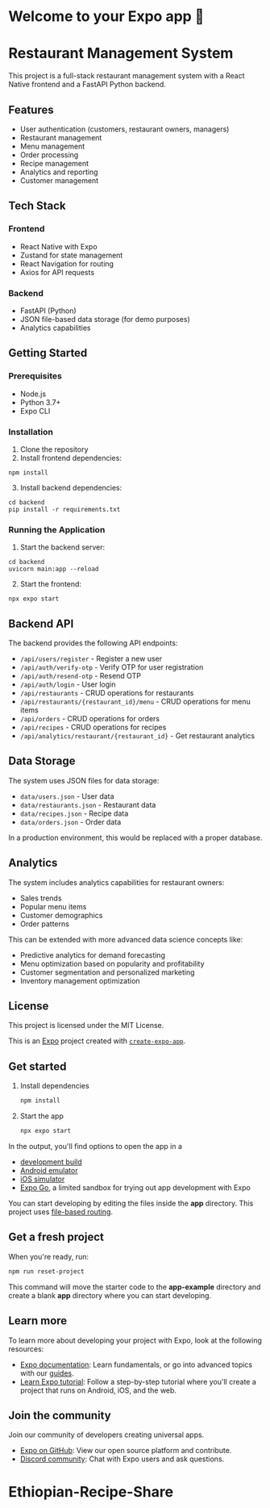 # Welcome to your Expo app 👋

# Restaurant Management System

This project is a full-stack restaurant management system with a React Native frontend and a FastAPI Python backend.

## Features

- User authentication (customers, restaurant owners, managers)
- Restaurant management
- Menu management
- Order processing
- Recipe management
- Analytics and reporting
- Customer management

## Tech Stack

### Frontend
- React Native with Expo
- Zustand for state management
- React Navigation for routing
- Axios for API requests

### Backend
- FastAPI (Python)
- JSON file-based data storage (for demo purposes)
- Analytics capabilities

## Getting Started

### Prerequisites
- Node.js
- Python 3.7+
- Expo CLI

### Installation

1. Clone the repository
2. Install frontend dependencies:
```
npm install
```

3. Install backend dependencies:
```
cd backend
pip install -r requirements.txt
```

### Running the Application

1. Start the backend server:
```
cd backend
uvicorn main:app --reload
```

2. Start the frontend:
```
npx expo start
```

## Backend API

The backend provides the following API endpoints:

- `/api/users/register` - Register a new user
- `/api/auth/verify-otp` - Verify OTP for user registration
- `/api/auth/resend-otp` - Resend OTP
- `/api/auth/login` - User login
- `/api/restaurants` - CRUD operations for restaurants
- `/api/restaurants/{restaurant_id}/menu` - CRUD operations for menu items
- `/api/orders` - CRUD operations for orders
- `/api/recipes` - CRUD operations for recipes
- `/api/analytics/restaurant/{restaurant_id}` - Get restaurant analytics

## Data Storage

The system uses JSON files for data storage:

- `data/users.json` - User data
- `data/restaurants.json` - Restaurant data
- `data/recipes.json` - Recipe data
- `data/orders.json` - Order data

In a production environment, this would be replaced with a proper database.

## Analytics

The system includes analytics capabilities for restaurant owners:

- Sales trends
- Popular menu items
- Customer demographics
- Order patterns

This can be extended with more advanced data science concepts like:

- Predictive analytics for demand forecasting
- Menu optimization based on popularity and profitability
- Customer segmentation and personalized marketing
- Inventory management optimization

## License

This project is licensed under the MIT License.

This is an [Expo](https://expo.dev) project created with [`create-expo-app`](https://www.npmjs.com/package/create-expo-app).

## Get started

1. Install dependencies

   ```bash
   npm install
   ```

2. Start the app

   ```bash
   npx expo start
   ```

In the output, you'll find options to open the app in a

- [development build](https://docs.expo.dev/develop/development-builds/introduction/)
- [Android emulator](https://docs.expo.dev/workflow/android-studio-emulator/)
- [iOS simulator](https://docs.expo.dev/workflow/ios-simulator/)
- [Expo Go](https://expo.dev/go), a limited sandbox for trying out app development with Expo

You can start developing by editing the files inside the **app** directory. This project uses [file-based routing](https://docs.expo.dev/router/introduction).

## Get a fresh project

When you're ready, run:

```bash
npm run reset-project
```

This command will move the starter code to the **app-example** directory and create a blank **app** directory where you can start developing.

## Learn more

To learn more about developing your project with Expo, look at the following resources:

- [Expo documentation](https://docs.expo.dev/): Learn fundamentals, or go into advanced topics with our [guides](https://docs.expo.dev/guides).
- [Learn Expo tutorial](https://docs.expo.dev/tutorial/introduction/): Follow a step-by-step tutorial where you'll create a project that runs on Android, iOS, and the web.

## Join the community

Join our community of developers creating universal apps.

- [Expo on GitHub](https://github.com/expo/expo): View our open source platform and contribute.
- [Discord community](https://chat.expo.dev): Chat with Expo users and ask questions.
# Ethiopian-Recipe-Share


